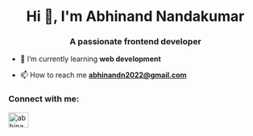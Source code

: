 <h1 align="center">Hi 👋, I'm Abhinand Nandakumar</h1>
<h3 align="center">A passionate frontend developer</h3>

- 🌱 I’m currently learning **web development**

- 📫 How to reach me **abhinandn2022@gmail.com**

<h3 align="left">Connect with me:</h3>
<p align="left">
<a href="https://linkedin.com/in/abhinand-nandakumar" target="blank"><img align="center" src="https://raw.githubusercontent.com/rahuldkjain/github-profile-readme-generator/master/src/images/icons/Social/linked-in-alt.svg" alt="abhinand-nandakumar" height="30" width="40" /></a>
</p>

